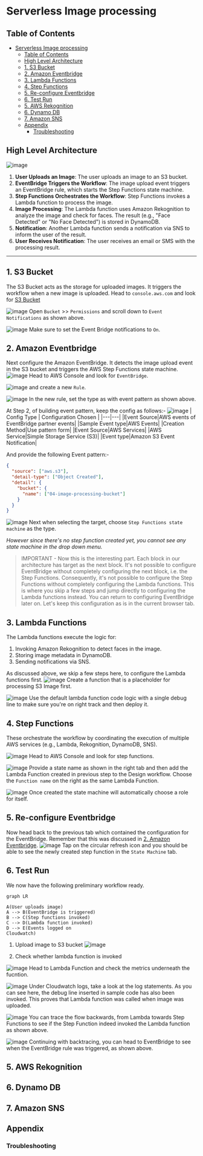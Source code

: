 # Serverless Image processing

## Table of Contents
- [Serverless Image processing](#serverless-image-processing)
  - [Table of Contents](#table-of-contents)
  - [High Level Architecture](#high-level-architecture)
  - [1. S3 Bucket](#1-s3-bucket)
  - [2. Amazon Eventbridge](#2-amazon-eventbridge)
  - [3. Lambda Functions](#3-lambda-functions)
  - [4. Step Functions](#4-step-functions)
  - [5. Re-configure Eventbridge](#5-re-configure-eventbridge)
  - [6. Test Run](#6-test-run)
  - [5. AWS Rekognition](#5-aws-rekognition)
  - [6. Dynamo DB](#6-dynamo-db)
  - [7. Amazon SNS](#7-amazon-sns)
  - [Appendix](#appendix)
    - [Troubleshooting](#troubleshooting)

## High Level Architecture
![image](./assets/04-serverless-imageprocessing.drawio.png)
1. **User Uploads an Image**: The user uploads an image to an S3 bucket.
2. **EventBridge Triggers the Workflow**: The image upload event triggers an EventBridge rule, which starts the Step Functions state machine.
3. **Step Functions Orchestrates the Workflow**: Step Functions invokes a Lambda function to process the image.
4. **Image Processing**: The Lambda function uses Amazon Rekognition to analyze the image and check for faces. The result (e.g., "Face Detected" or "No Face Detected") is stored in DynamoDB.
5. **Notification**: Another Lambda function sends a notification via SNS to inform the user of the result.
6. **User Receives Notification**: The user receives an email or SMS with the processing result.

---
## 1. S3 Bucket
The S3 Bucket acts as the storage for uploaded images. It triggers the workflow when a new image is uploaded.
Head to `console.aws.com` and look for [S3 Bucket](https://us-east-1.console.aws.amazon.com/s3/home?region=us-east-1)
<!--[image](./assets/Screenshot%202024-12-25%20at%2010.45.18.png)-->

![image](./assets/Screenshot%202024-12-25%20at%2010.48.13.png)
Open `Bucket` >> `Permissions` and scroll down to `Event Notifications` as shown above. 

![image](./assets/Screenshot%202024-12-25%20at%2010.49.00.png)
Make sure to set the Event Bridge notifications to `On`.

## 2. Amazon Eventbridge
Next configure the Amazon EventBridge. It detects the image upload event in the S3 bucket and triggers the AWS Step Functions state machine.
![image](./assets/Screenshot%202024-12-25%20at%2010.51.50.png)
Head to AWS Console and look for `EventBridge`.

![image](./assets/Screenshot%202024-12-25%20at%2010.52.38.png)
and create a new `Rule`.

![image](./assets/Screenshot%202024-12-25%20at%2010.53.58.png)
In the new rule, set the type as with event pattern as shown above.

At Step 2, of building event pattern, keep the config as follows:-
![image](./assets/Screenshot%202024-12-26%20at%2019.28.53.png)
| Config Type | Configuration Chosen |
|---|---|
|Event Source|AWS events of EventBridge partner events|
|Sample Event type|AWS Events|
|Creation Method|Use pattern form|
|Event Source|AWS Services|
|AWS Service|Simple Storage Service (S3)|
|Event type|Amazon S3 Event Notification|

And provide the following Event pattern:-
```json
{
  "source": ["aws.s3"],
  "detail-type": ["Object Created"],
  "detail": {
    "bucket": {
      "name": ["04-image-processing-bucket"]
    }
  }
}
```

![image](./assets/Screenshot%202024-12-25%20at%2011.17.10.png)
Next when selecting the target, choose `Step Functions state machine` as the type. 

*However since there's no step function created yet, you cannot see any state machine in the drop down menu.*

>IMPORTANT - Now this is the interesting part. 
Each block in our architecture has target as the next block. It's not possible to configure EventBridge without completely configuring the next block, i.e. the Step Functions. Consequently, it's not possible to configure the Step Functions without completely configuring the Lambda functions. This is where you skip a few steps and jump directly to configuring the Lambda functions instead. You can return to configuring EventBridge later on. Let's keep this configuration as is in the current browser tab.

## 3. Lambda Functions
The Lambda functions execute the logic for:
1. Invoking Amazon Rekognition to detect faces in the image.
2. Storing image metadata in DynamoDB.
3. Sending notifications via SNS.

As discussed above, we skip a few steps here, to configure the Lambda functions first.
![image](./assets/Screenshot%202024-12-25%20at%2017.23.56.png)
Create a function that is a placeholder for processing S3 Image first.

![image](./assets/Screenshot%202024-12-26%20at%2019.40.37.png)
Use the default lambda function code logic with a single debug line to make sure you're on right track and then deploy it.

## 4. Step Functions
These orchestrate the workflow by coordinating the execution of multiple AWS services (e.g., Lambda, Rekognition, DynamoDB, SNS).

![image](./assets/Screenshot%202024-12-25%20at%2011.17.50.png)
Head to AWS Console and look for step functions.

![image](./assets/Screenshot%202024-12-26%20at%2019.51.27.png)
Provide a state name as shown in the right tab and then add the Lambda Function created in previous step to the Design workflow. Choose the `Function name` on the right as the same Lambda Function.

![image](./assets/Screenshot%202024-12-25%20at%2011.23.41.png)
Once created the state machine will automatically choose a role for itself.

## 5. Re-configure Eventbridge
Now head back to the previous tab which contained the configuration for the EventBridge. Remember that this was discussed in [2. Amazon Eventbridge](#2-amazon-eventbridge).
![image](./assets/Screenshot%202024-12-25%20at%2011.25.36.png)
Tap on the circular refresh icon and you should be able to see the newly created step function in the `State Machine` tab.

## 6. Test Run
We now have the following preliminary workflow ready.
```mermaid
graph LR

A(User uploads image)
A --> B(EventBridge is triggered)
B --> C(Step functions invoked)
C --> D(Lambda function invoked)
D --> E(Events logged on 
Cloudwatch)
```

1. Upload image to S3 bucket
![image](./assets/Screenshot%202024-12-26%20at%2018.29.38.png)

2. Check whether lambda function is invoked

![image](./assets/Screenshot%202024-12-26%20at%2020.08.02.png)
Head to Lambda Function and check the metrics underneath the fucntion.

![image](./assets/Screenshot%202024-12-27%20at%2010.05.00.png)
Under Cloudwatch logs, take a look at the log statements. As you can see here, the debug line inserted in sample code has also been invoked. This proves that Lambda function was called when image was uploaded.

![image](./assets/Screenshot%202024-12-27%20at%2010.05.43.png)
You can trace the flow backwards, from Lambda towards Step Functions to see if the Step Function indeed invoked the Lambda function as shown above.

![image](./assets/chrome-capture-2024-12-27.gif)
Continuing with backtracing, you can head to EventBridge to see when the EventBridge rule was triggered, as shown above.

## 5. AWS Rekognition
## 6. Dynamo DB
## 7. Amazon SNS

## Appendix
### Troubleshooting






<!-- 
![image](./assets/Screenshot%202024-12-25%20at%2019.28.30.png)
![image](./assets/chrome-capture-2024-12-25-2.gif)

![image](./assets/Screenshot%202024-12-25%20at%2017.16.32.png)

![image](./assets/Screenshot%202024-12-25%20at%2017.18.07.png)

![image](./assets/Screenshot%202024-12-25%20at%2017.19.06.png)

![image](./assets/Screenshot%202024-12-25%20at%2017.19.20.png)

![image](./assets/Screenshot%202024-12-25%20at%2017.20.11.png)

![image](./assets/Screenshot%202024-12-25%20at%2017.20.32.png)

![image](./assets/Screenshot%202024-12-25%20at%2017.21.34.png)

![image](./assets/Screenshot%202024-12-25%20at%2017.22.08.png)

![image](./assets/Screenshot%202024-12-25%20at%2017.22.23.png)



![image](./assets/Screenshot%202024-12-25%20at%2017.35.23.png)

![image](./assets/Screenshot%202024-12-25%20at%2017.35.41.png)

![image](./assets/Screenshot%202024-12-25%20at%2017.37.41.png)

![image](./assets/Screenshot%202024-12-25%20at%2017.38.09.png)

![image](./assets/Screenshot%202024-12-25%20at%2017.41.30.png)

![image](./assets/Screenshot%202024-12-25%20at%2017.41.47.png)

![image](./assets/Screenshot%202024-12-25%20at%2017.44.16.png)

![image](./assets/Screenshot%202024-12-25%20at%2017.44.26.png)

![image](./assets/Screenshot%202024-12-25%20at%2018.16.02.png)

![image](./assets/Screenshot%202024-12-25%20at%2018.17.07.png)

![image](./assets/Screenshot%202024-12-25%20at%2018.18.31.png)

![image](./assets/Screenshot%202024-12-25%20at%2018.20.22.png)

![image](./assets/Screenshot%202024-12-25%20at%2018.21.15.png)

![image](./assets/Screenshot%202024-12-25%20at%2018.21.49.png)

![image](./assets/Screenshot%202024-12-25%20at%2018.45.33.png)

![image](./assets/Screenshot%202024-12-25%20at%2018.56.30.png)

![image](./assets/Screenshot%202024-12-25%20at%2018.57.32.png)

![image](./assets/Screenshot%202024-12-25%20at%2018.58.42.png)

![image](./assets/Screenshot%202024-12-25%20at%2018.59.27.png)

![image](./assets/Screenshot%202024-12-25%20at%2019.00.24.png)

![image](./assets/Screenshot%202024-12-25%20at%2019.07.29.png)

![image](./assets/Screenshot%202024-12-25%20at%2019.27.13.png)

![image](./assets/Screenshot%202024-12-25%20at%2019.27.27.png)



![image](./assets/Screenshot%202024-12-25%20at%2019.30.58.png)

![image](./assets/Screenshot%202024-12-25%20at%2019.32.53.png)

![image](./assets/Screenshot%202024-12-25%20at%2019.38.41.png)

![image](./assets/Screenshot%202024-12-25%20at%2019.43.05.png)

![image](./assets/Screenshot%202024-12-25%20at%2019.48.28.png)

![image](./assets/Screenshot%202024-12-25%20at%2019.52.56.png)

![image](./assets/Screenshot%202024-12-26%20at%2012.14.30.png)

![image](./assets/Screenshot%202024-12-26%20at%2012.15.26.png)

![image](./assets/Screenshot%202024-12-26%20at%2012.15.40.png)

![image](./assets/Screenshot%202024-12-26%20at%2012.15.50.png)

![image](./assets/Screenshot%202024-12-26%20at%2016.53.31.png) -->



